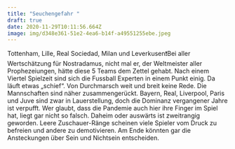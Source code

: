 ```yaml
---
title: "Seuchengefahr "
draft: true
date: 2020-11-29T10:11:56.664Z
image: img/d348e361-51e2-4ea6-b14f-a49551255ebe.jpeg
---
```

Tottenham, Lille, Real Sociedad, Milan und Leverkusen❗️Bei aller Wertschätzung für Nostradamus, nicht mal er, der Weltmeister aller Prophezeiungen, hätte diese 5 Teams dem Zettel gehabt. Nach einem Viertel Spielzeit sind sich die Fussball Experten in einem Punkt einig. Da läuft etwas „schief“. Von Durchmarsch weit und breit keine Rede. Die Mannschaften sind näher zusammengerückt. Bayern, Real, Liverpool, Paris und Juve  sind zwar in Lauerstellung, doch die Dominanz vergangener Jahre ist verpufft. Wer glaubt, dass die Pandemie auch hier ihre Finger im Spiel hat, liegt gar nicht so falsch. Daheim oder auswärts ist zweitrangig geworden. Leere Zuschauer-Ränge scheinen viele Spieler vom Druck zu befreien und andere zu demotivieren. Am Ende könnten gar die Ansteckungen über Sein und Nichtsein entscheiden.